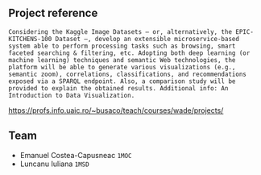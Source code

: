 ## Project reference

`
Considering the Kaggle Image Datasets – or, alternatively, the EPIC-KITCHENS-100 Dataset –, develop an extensible microservice-based system able to perform processing tasks such as browsing, smart faceted searching & filtering, etc. Adopting both deep learning (or machine learning) techniques and semantic Web technologies, the platform will be able to generate various visualizations (e.g., semantic zoom), correlations, classifications, and recommendations exposed via a SPARQL endpoint. Also, a comparison study will be provided to explain the obtained results. Additional info: An Introduction to Data Visualization.
`

https://profs.info.uaic.ro/~busaco/teach/courses/wade/projects/

## Team

* Emanuel Costea-Capusneac `1MOC`
* Luncanu Iuliana `1MSD`

